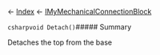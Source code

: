← [Index](Api-Index) ← [IMyMechanicalConnectionBlock](Sandbox.ModAPI.Ingame.IMyMechanicalConnectionBlock)

```csharpvoid Detach()```##### Summary

Detaches the top from the base

